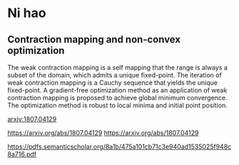 
# Ni hao 


## Contraction mapping and non-convex optimization

The weak contraction mapping is a self mapping that the range is always a subset of the domain,
which admits a unique fixed-point. The iteration of weak contraction mapping is a Cauchy sequence
that yields the unique fixed-point. A gradient-free optimization method as an application of weak
contraction mapping is proposed to achieve global minimum convergence. The optimization method
is robust to local minima and initial point position.

<a href="https://arxiv.org/abs/1807.04129">arxiv:1807.04129</a>

https://arxiv.org/abs/1807.04129
https://arxiv.org/abs/1807.04129

https://pdfs.semanticscholar.org/8a1b/475a101cb71c3e940ad1535025f948c8a716.pdf
